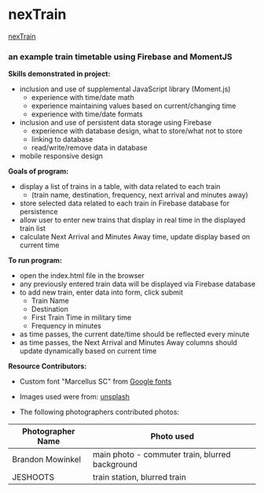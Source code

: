 # nexTrain
[nexTrain](https://vwhope.github.io/nexTrain/)

### an example train timetable using Firebase and MomentJS



**Skills demonstrated in project:**
* inclusion and use of supplemental JavaScript library (Moment.js)
  * experience with time/date math
  * experience maintaining values based on current/changing time
  * experience with time/date formats  
* inclusion and use of persistent data storage using Firebase
    * experience with database design, what to store/what not to store
    * linking to database
    * read/write/remove data in database
* mobile responsive design
    
**Goals of program:**
* display a list of trains in a table, with data related to each train 
  * (train name, destination, frequency, next arrival and minutes away)
* store selected data related to each train in Firebase database for persistence
* allow user to enter new trains that display in real time in the displayed train list
* calculate Next Arrival and Minutes Away time, update display based on current time

**To run program:**
* open the index.html file in the browser
* any previously entered train data will be displayed via Firebase database
* to add new train, enter data into form, click submit
  * Train Name
  * Destination
  * First Train Time in military time
  * Frequency in minutes
* as time passes, the current date/time should be reflected every minute
* as time passes, the Next Arrival and Minutes Away columns should update dynamically based on current time

**Resource Contributors:**
* Custom font "Marcellus SC" from [Google fonts](https://fonts.google.com/)
* Images used were from: [unsplash](https://unsplash.com/)

* The following photographers contributed photos:

Photographer Name | Photo used  
----------------- | ----------
Brandon Mowinkel | main photo - commuter train, blurred background 
JESHOOTS | train station, blurred train

